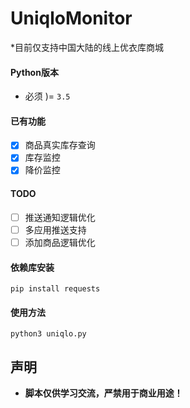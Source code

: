 # UniqloMonitor
*目前仅支持中国大陆的线上优衣库商城

#### Python版本

+ 必须 )= `3.5` 

#### 已有功能
  - [x] 商品真实库存查询
  - [x] 库存监控
  - [x] 降价监控

#### TODO
  - [ ] 推送通知逻辑优化
  - [ ] 多应用推送支持
  - [ ] 添加商品逻辑优化

#### 依赖库安装

`pip install requests`

#### 使用方法
`python3 uniqlo.py`

## 声明

+ **脚本仅供学习交流，严禁用于商业用途！**

